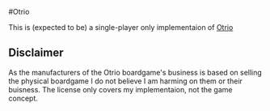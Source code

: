 #Otrio

This is (expected to be) a single-player only implementaion of [Otrio](http://www.marblesthebrainstore.com/otrio.htm)


## Disclaimer

As the manufacturers of the Otrio boardgame's business is based on selling the physical boardgame I do not believe I am harming on them or their buisness.
The license only covers my implementaion, not the game concept. 
